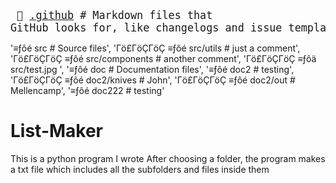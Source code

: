 <big><pre>
📂 [.github](./.github) # Markdown files that GitHub looks for, like changelogs and issue templates
├── 📂 [workflows](./.github/workflows) 
</pre></big>

  '≡ƒôé  src    # Source files',
  'Γö£ΓöÇΓöÇ ≡ƒôé  src/utils      # just a comment',
  'Γö£ΓöÇΓöÇ ≡ƒôé  src/components # another comment',
  'Γö£ΓöÇΓöÇ ≡ƒôä  src/test.jpg ',
  '≡ƒôé  doc            # Documentation files',
  '≡ƒôé  doc2           # testing',
  'Γö£ΓöÇΓöÇ ≡ƒôé  doc2/knives    # John',
  'Γö£ΓöÇΓöÇ ≡ƒôé  doc2/out       # Mellencamp',
  '≡ƒôé  doc222         # testing'


# List-Maker
This is a python program I wrote
After choosing a folder, the program makes a txt file which includes all the subfolders and files inside them
